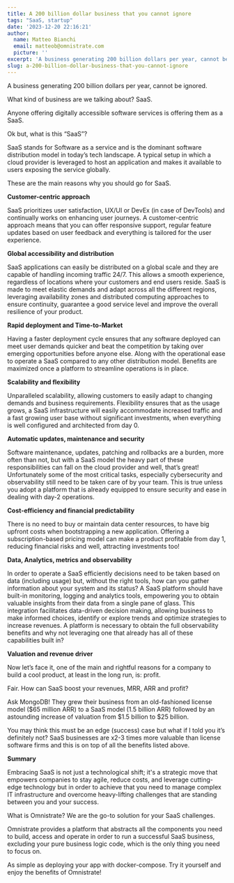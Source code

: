 ```yaml
---
title: A 200 billion dollar business that you cannot ignore
tags: "SaaS, startup"
date: '2023-12-20 22:16:21'
author:
  name: Matteo Bianchi
  email: matteob@omnistrate.com
  picture: ''
excerpt: 'A business generating 200 billion dollars per year, cannot be ignored. What kind of business are we talking about? SaaS.'
slug: a-200-billion-dollar-business-that-you-cannot-ignore
---
```


A business generating 200 billion dollars per year, cannot be ignored.

What kind of business are we talking about?
SaaS.

Anyone offering digitally accessible software services is offering them as a SaaS.

Ok but, what is this “SaaS”?

SaaS stands for Software as a service and is the dominant software distribution model in today’s tech landscape. A typical setup in which a cloud provider is leveraged to host an application and makes it available to users exposing the service globally. 

These are the main reasons why you should go for SaaS.

**Customer-centric approach**

SaaS prioritizes user satisfaction, UX/UI or DevEx (in case of DevTools) and continually works on enhancing user journeys. 
A customer-centric approach means that you can offer responsive support, regular feature updates based on user feedback and everything is tailored for the user experience.

**Global accessibility and distribution**

SaaS applications can easily be distributed on a global scale and they are capable of handling incoming traffic 24/7. This allows a smooth experience, regardless of locations where your customers and end users reside. SaaS is made to meet elastic demands and adapt across all the different regions, leveraging availability zones and distributed computing approaches to ensure continuity, guarantee a good service level and improve the overall resilience of your product.

**Rapid deployment and Time-to-Market**

Having a faster deployment cycle ensures that any software deployed can meet user demands quicker and beat the competition by taking over emerging opportunities before anyone else. Along with the operational ease to operate a SaaS compared to any other distribution model. Benefits are maximized once a platform to streamline operations is in place.

**Scalability and flexibility**

Unparalleled scalability, allowing customers to easily adapt to changing demands and business requirements. Flexibility ensures that as the usage grows, a SaaS infrastructure will easily accommodate increased traffic and a fast growing user base without significant investments, when everything is well configured and architected from day 0.

**Automatic updates, maintenance and security**

Software maintenance, updates, patching and rollbacks are a burden, more often than not, but with a SaaS model the heavy part of these responsibilities can fall on the cloud provider and well, that’s great!
Unfortunately some of the most critical tasks, especially cybersecurity and observability still need to be taken care of by your team. This is true unless you adopt a platform that is already equipped to ensure security and ease in dealing with day-2 operations.

**Cost-efficiency and financial predictability**

There is no need to buy or maintain data center resources, to have big upfront costs when bootstrapping a new application. Offering a subscription-based pricing model can make a product profitable from day 1, reducing financial risks and well, attracting investments too!

**Data, Analytics, metrics and observability**

In order to operate a SaaS efficiently decisions need to be taken based on data (including usage) but, without the right tools, how can you gather information about your system and its status?
A SaaS platform should have built-in monitoring, logging and analytics tools, empowering you to obtain valuable insights from their data from a single pane of glass. 
This integration facilitates data-driven decision making, allowing business to make informed choices, identify or explore trends and optimize strategies to increase revenues.
A platform is necessary to obtain the full observability benefits and why not leveraging one that already has all of these capabilities built in?

**Valuation and revenue driver**

Now let’s face it, one of the main and rightful reasons for a company to build a cool product, at least in the long run, is: profit.

Fair. How can SaaS boost your revenues, MRR, ARR and profit?

Ask MongoDB! They grew their business from an old-fashioned license model ($65 million ARR) to a SaaS model (1.5 billion ARR) followed by an astounding increase of valuation from $1.5 billion to $25 billion.

You may think this must be an edge (success) case but what if I told you it’s definitely not?
SaaS businesses are x2-3 times more valuable than license software firms and this is on top of all the benefits listed above.

**Summary**

Embracing SaaS is not just a technological shift; it's a strategic move that empowers companies to stay agile, reduce costs, and leverage cutting-edge technology but in order to achieve that you need to manage complex IT infrastructure and overcome heavy-lifting challenges that are standing between you and your success.

What is Omnistrate?
We are the go-to solution for your SaaS challenges.

Omnistrate provides a platform that abstracts all the components you need to build, access and operate in order to run a successful SaaS business, excluding your pure business logic code, which is the only thing you need to focus on.

As simple as deploying your app with docker-compose.
Try it yourself and enjoy the benefits of Omnistrate!
